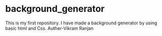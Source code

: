 # background_generator
This is my first repository. I have made a background generator by using  basic html and Css.
Auther-Vikram Ranjan
